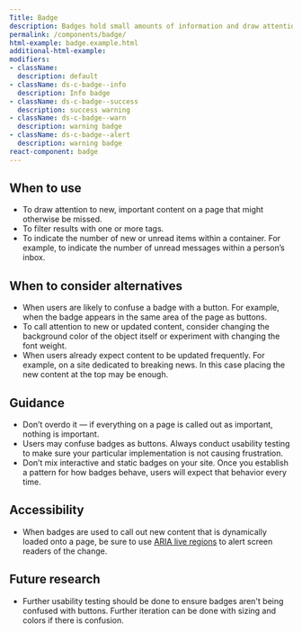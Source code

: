 ```yaml
---
Title: Badge
description: Badges hold small amounts of information and draw attention to new or important content.
permalink: /components/badge/
html-example: badge.example.html
additional-html-example:
modifiers:
- className:
  description: default
- className: ds-c-badge--info
  description: Info badge
- className: ds-c-badge--success
  description: success warning
- className: ds-c-badge--warn
  description: warning badge
- className: ds-c-badge--alert
  description: warning badge
react-component: badge
---
```


## When to use

- To draw attention to new, important content on a page that might otherwise be missed.
- To filter results with one or more tags.
- To indicate the number of new or unread items within a container. For example, to indicate the number of unread messages within a person’s inbox.

## When to consider alternatives

- When users are likely to confuse a badge with a button. For example, when the badge appears in the same area of the page as buttons.
- To call attention to new or updated content, consider changing the background color of the object itself or experiment with changing the font weight.
- When users already expect content to be updated frequently. For example, on a site dedicated to breaking news. In this case placing the new content at the top may be enough.

## Guidance

- Don’t overdo it — if everything on a page is called out as important, nothing is important.
- Users may confuse badges as buttons. Always conduct usability testing to make sure your particular implementation is not causing frustration.
- Don’t mix interactive and static badges on your site. Once you establish a pattern for how badges behave, users will expect that behavior every time.

## Accessibility

- When badges are used to call out new content that is dynamically loaded onto a page, be sure to use [ARIA live regions](https://developer.mozilla.org/en-US/docs/Web/Accessibility/ARIA/ARIA_Live_Regions) to alert screen readers of the change.

## Future research

- Further usability testing should be done to ensure badges aren't being confused with buttons. Further iteration can be done with sizing and colors if there is confusion.
